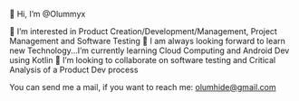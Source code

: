 👋 Hi, I’m @Olummyx

👀 I’m interested in Product Creation/Development/Management, Project Management and Software Testing
🌱 I am always looking forward to learn new Technology...I’m currently learning Cloud Computing and Android Dev using Kotlin
💞️ I’m looking to collaborate on software testing and Critical Analysis of a Product Dev process


You can send me a mail, if you want to reach me: olumhide@gmail.com

<!---
Olummyx/Olummyx is a ✨ special ✨ repository because its `README.md` (this file) appears on your GitHub profile.
You can click the Preview link to take a look at your changes.
--->
